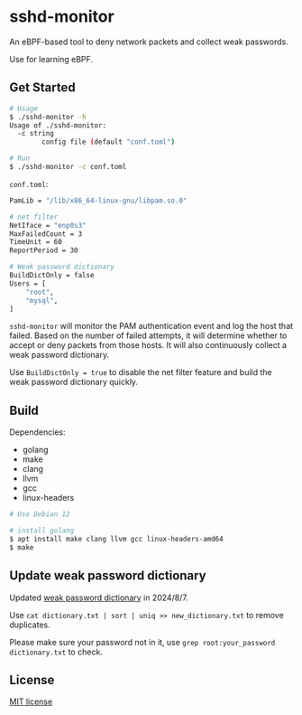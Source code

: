 # sshd-monitor

An eBPF-based tool to deny network packets and collect weak passwords.

Use for learning eBPF.

## Get Started

``` bash
# Usage
$ ./sshd-monitor -h
Usage of ./sshd-monitor:
  -c string
    	config file (default "conf.toml")

# Run
$ ./sshd-monitor -c conf.toml
```

`conf.toml`:

``` bash
PamLib = "/lib/x86_64-linux-gnu/libpam.so.0"

# net filter
NetIface = "enp0s3"
MaxFailedCount = 3
TimeUnit = 60
ReportPeriod = 30

# Weak password dictionary
BuildDictOnly = false
Users = [
    "root",
    "mysql",
]
```

`sshd-monitor` will monitor the PAM authentication event and log the host that failed. Based on the number of failed attempts, it will determine whether to accept or deny packets from those hosts. It will also continuously collect a weak password dictionary.

Use `BuildDictOnly = true` to disable the net filter feature and build the weak password dictionary quickly.

## Build

Dependencies:

* golang
* make
* clang
* llvm
* gcc
* linux-headers

``` bash
# Use Debian 12

# install golang
$ apt install make clang llvm gcc linux-headers-amd64
$ make
```

## Update weak password dictionary

Updated [weak password dictionary](https://github.com/yuweizzz/sshd-monitor/blob/main/dictionary.txt) in 2024/8/7.

Use `cat dictionary.txt | sort | uniq >> new_dictionary.txt` to remove duplicates.

Please make sure your password not in it, use `grep root:your_password dictionary.txt` to check.

## License

[MIT license](https://github.com/yuweizzz/sshd-monitor/blob/main/LICENSE)
